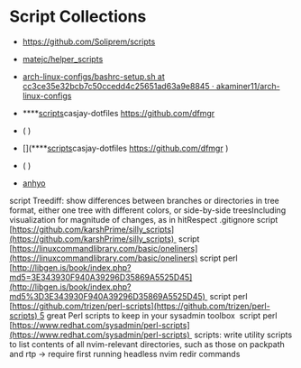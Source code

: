 # Script Collections
* https://github.com/Soliprem/scripts
* [matejc/helper_scripts](https://github.com/matejc/helper_scripts)
* [arch-linux-configs/bashrc-setup.sh at cc3ce35e32bcb7c50ccedd4c25651ad63a9e8845 · akaminer11/arch-linux-configs](https://github.com/akaminer11/arch-linux-configs/blob/cc3ce35e32bcb7c50ccedd4c25651ad63a9e8845/scripts/bashrc-setup.sh)

* ****[scripts](https://github.com/casjay-dotfiles/scripts)casjay-dotfiles https://github.com/dfmgr

* ( )
* [](****[scripts](https://github.com/casjay-dotfiles/scripts)casjay-dotfiles https://github.com/dfmgr )
* ( )
* [anhyo](https://gitlab.com/anhvo8836/scripts)


script Treediff: show differences between branches or directories in tree format, either one tree with different colors, or side-by-side treesIncluding visualization for magnitude of changes, as in hitRespect .gitignore
script [https://github.com/karshPrime/silly_scripts](https://github.com/karshPrime/silly_scripts) 
script [https://linuxcommandlibrary.com/basic/oneliners](https://linuxcommandlibrary.com/basic/oneliners)
script perl [http://libgen.is/book/index.php?md5=3E343930F940A39296D35869A5525D45](http://libgen.is/book/index.php?md5%3D3E343930F940A39296D35869A5525D45) 
script perl [https://github.com/trizen/perl-scripts](https://github.com/trizen/perl-scripts) 5 great Perl scripts to keep in your sysadmin toolbox 
script perl [https://www.redhat.com/sysadmin/perl-scripts](https://www.redhat.com/sysadmin/perl-scripts) 
scripts: write utility scripts to list contents of all nvim-relevant directories, such as those on packpath and rtp -> require first running headless nvim redir commands
